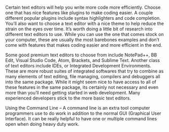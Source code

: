 Certain text editors will help you write more code more efficiently. 
Choose one that has nice features like plugins to make coding easier.
A couple different popular plugins include syntax highlighters and code completion.
You’ll also want to choose a text editor with a nice theme to help reduce the strain on the eyes over time.
It’s worth doing a little bit of research into different text editors to use.
While you can use the one that comes stock on your computer, 
these are usually the most barebones examples and don’t come with features that makes coding easier and more efficient in the end.

Some good premium text editors to choose from include NotePad++, BB Edit, Visual Studio Code, Atom, Brackets, and Sublime Text.
Another class of text editors include IDEs, or Integrated Development Environments. 
These are more robust suites of integrated softwares that try to combine as many elements of text editing, 
file managing, compilers and debuggers all into the same package.
While it might seem nice to have access to all of these features in the same package, 
its certainly not necessary and even more than you’ll need getting started in web development. 
Many experienced developers stick to the more basic text editors.

Using the Command Line –
A command line is an extra tool computer programmers use to do work in addition to the normal GUI (Graphical User Interface). 
It can be really helpful to have one or multiple command lines open when doing heavy duty work.
